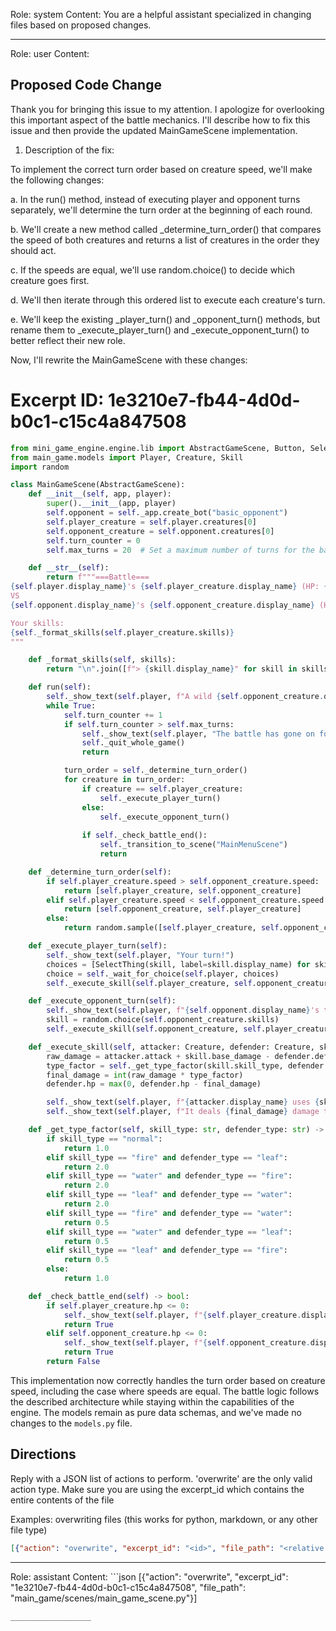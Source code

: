 Role: system
Content: You are a helpful assistant specialized in changing files based on proposed changes.
__________________
Role: user
Content: 
## Proposed Code Change
Thank you for bringing this issue to my attention. I apologize for overlooking this important aspect of the battle mechanics. I'll describe how to fix this issue and then provide the updated MainGameScene implementation.

1. Description of the fix:

To implement the correct turn order based on creature speed, we'll make the following changes:

a. In the run() method, instead of executing player and opponent turns separately, we'll determine the turn order at the beginning of each round.

b. We'll create a new method called _determine_turn_order() that compares the speed of both creatures and returns a list of creatures in the order they should act.

c. If the speeds are equal, we'll use random.choice() to decide which creature goes first.

d. We'll then iterate through this ordered list to execute each creature's turn.

e. We'll keep the existing _player_turn() and _opponent_turn() methods, but rename them to _execute_player_turn() and _execute_opponent_turn() to better reflect their new role.

Now, I'll rewrite the MainGameScene with these changes:

# Excerpt ID: 1e3210e7-fb44-4d0d-b0c1-c15c4a847508
```python main_game/scenes/main_game_scene.py
from mini_game_engine.engine.lib import AbstractGameScene, Button, SelectThing
from main_game.models import Player, Creature, Skill
import random

class MainGameScene(AbstractGameScene):
    def __init__(self, app, player):
        super().__init__(app, player)
        self.opponent = self._app.create_bot("basic_opponent")
        self.player_creature = self.player.creatures[0]
        self.opponent_creature = self.opponent.creatures[0]
        self.turn_counter = 0
        self.max_turns = 20  # Set a maximum number of turns for the battle

    def __str__(self):
        return f"""===Battle===
{self.player.display_name}'s {self.player_creature.display_name} (HP: {self.player_creature.hp}/{self.player_creature.max_hp})
VS
{self.opponent.display_name}'s {self.opponent_creature.display_name} (HP: {self.opponent_creature.hp}/{self.opponent_creature.max_hp})

Your skills:
{self._format_skills(self.player_creature.skills)}
"""

    def _format_skills(self, skills):
        return "\n".join([f"> {skill.display_name}" for skill in skills])

    def run(self):
        self._show_text(self.player, f"A wild {self.opponent_creature.display_name} appears!")
        while True:
            self.turn_counter += 1
            if self.turn_counter > self.max_turns:
                self._show_text(self.player, "The battle has gone on for too long. It's a draw!")
                self._quit_whole_game()
                return

            turn_order = self._determine_turn_order()
            for creature in turn_order:
                if creature == self.player_creature:
                    self._execute_player_turn()
                else:
                    self._execute_opponent_turn()
                
                if self._check_battle_end():
                    self._transition_to_scene("MainMenuScene")
                    return

    def _determine_turn_order(self):
        if self.player_creature.speed > self.opponent_creature.speed:
            return [self.player_creature, self.opponent_creature]
        elif self.player_creature.speed < self.opponent_creature.speed:
            return [self.opponent_creature, self.player_creature]
        else:
            return random.sample([self.player_creature, self.opponent_creature], 2)

    def _execute_player_turn(self):
        self._show_text(self.player, "Your turn!")
        choices = [SelectThing(skill, label=skill.display_name) for skill in self.player_creature.skills]
        choice = self._wait_for_choice(self.player, choices)
        self._execute_skill(self.player_creature, self.opponent_creature, choice.thing)

    def _execute_opponent_turn(self):
        self._show_text(self.player, f"{self.opponent.display_name}'s turn!")
        skill = random.choice(self.opponent_creature.skills)
        self._execute_skill(self.opponent_creature, self.player_creature, skill)

    def _execute_skill(self, attacker: Creature, defender: Creature, skill: Skill):
        raw_damage = attacker.attack + skill.base_damage - defender.defense
        type_factor = self._get_type_factor(skill.skill_type, defender.creature_type)
        final_damage = int(raw_damage * type_factor)
        defender.hp = max(0, defender.hp - final_damage)

        self._show_text(self.player, f"{attacker.display_name} uses {skill.display_name}!")
        self._show_text(self.player, f"It deals {final_damage} damage to {defender.display_name}!")

    def _get_type_factor(self, skill_type: str, defender_type: str) -> float:
        if skill_type == "normal":
            return 1.0
        elif skill_type == "fire" and defender_type == "leaf":
            return 2.0
        elif skill_type == "water" and defender_type == "fire":
            return 2.0
        elif skill_type == "leaf" and defender_type == "water":
            return 2.0
        elif skill_type == "fire" and defender_type == "water":
            return 0.5
        elif skill_type == "water" and defender_type == "leaf":
            return 0.5
        elif skill_type == "leaf" and defender_type == "fire":
            return 0.5
        else:
            return 1.0

    def _check_battle_end(self) -> bool:
        if self.player_creature.hp <= 0:
            self._show_text(self.player, f"{self.player_creature.display_name} fainted! You lose!")
            return True
        elif self.opponent_creature.hp <= 0:
            self._show_text(self.player, f"{self.opponent_creature.display_name} fainted! You win!")
            return True
        return False
```

This implementation now correctly handles the turn order based on creature speed, including the case where speeds are equal. The battle logic follows the described architecture while staying within the capabilities of the engine. The models remain as pure data schemas, and we've made no changes to the `models.py` file.

## Directions
Reply with a JSON list of actions to perform. 'overwrite' are the only valid action type. 
Make sure you are using the excerpt_id which contains the entire contents of the file

Examples:
overwriting files (this works for python, markdown, or any other file type)
```json output_example1
[{"action": "overwrite", "excerpt_id": "<id>", "file_path": "<relative file path>"}]
```

__________________
Role: assistant
Content: ```json
[{"action": "overwrite", "excerpt_id": "1e3210e7-fb44-4d0d-b0c1-c15c4a847508", "file_path": "main_game/scenes/main_game_scene.py"}]
```
__________________
